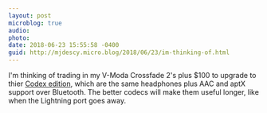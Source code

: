 ```yaml
---
layout: post
microblog: true
audio: 
photo: 
date: 2018-06-23 15:55:58 -0400
guid: http://mjdescy.micro.blog/2018/06/23/im-thinking-of.html
---
```

I'm thinking of trading in my V-Moda Crossfade 2's plus $100 to upgrade to thier [Codex edition](https://v-moda.com/products/crossfade2-wireless-codex), which are the same headphones plus AAC and aptX support over Bluetooth. The better codecs will make them useful longer, like when the Lightning port goes away.
